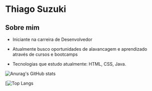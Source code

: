 # Thiago Suzuki

## Sobre mim

* Iniciante na carreira de Desenvolvedor

* Atualmente busco oportunidades de alavancagem e aprendizado através de cursos e bootcamps

* Tecnologias que estudo atualmente: HTML, CSS, Java.



![Anurag's GitHub stats](https://github-readme-stats.vercel.app/api?username=ThiagoSuzuki&show_icons=true&theme=react)

[![Top Langs](https://readme-stats-cfgj2cxdy.vercel.app/api/top-langs/?username=ThiagoSuzuki&hide=php&theme=tokyonight)

